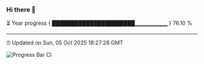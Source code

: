 ### Hi there 👋

⏳ Year progress { ██████████████████████▁▁▁▁▁▁▁▁ } 76.10 %

---

⏰ Updated on Sun, 05 Oct 2025 18:27:28 GMT

![Progress Bar CI](https://github.com/liununu/liununu/workflows/Progress%20Bar%20CI/badge.svg)
